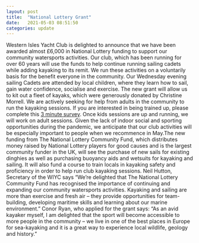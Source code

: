 ```yaml
---
layout: post
title:  "National Lottery Grant"
date:   2021-05-03 08:51:50
categories: update
---
```


Western Isles Yacht Club is delighted to announce that we have been awarded almost £6,000 in National Lottery funding to support our community watersports activities. Our club, which has been running for over 60 years will use the funds to help continue running sailing cadets while adding kayaking to its remit. We run these activities on a voluntarily basis for the benefit everyone in the community.
Our Wednesday evening sailing Cadets are attended by local children, where they learn how to sail, gain water confidence, socialise and exercise. The new grant will allow us to kit out a fleet of kayaks, which were generously donated by Christine Morrell. We are actively seeking for help from adults in the community to run the kayaking sessions. If you are interested in being trained up, please complete this [3 minute survey](https://www.surveymonkey.co.uk/r/2CFNM9D). Once kids sessions are up and running, we will work on adult sessions. 
Given the lack of indoor social and sporting opportunities during the pandemic, we anticipate that our club activities will be especially important to people when we recommence in May.The new funding from The National Lottery Community Fund, which distributes money raised by National Lottery players for good causes and is the largest community funder in the UK, will see the purchase of new sails for existing dinghies as well as purchasing buoyancy aids and wetsuits for kayaking and sailing. It will also fund a course to train locals in kayaking safety and proficiency in order to help run club kayaking sessions. 
Neil Hutton, Secretary of the WIYC says “We’re delighted that The National Lottery Community Fund has recognised the importance of continuing and expanding our community watersports activities. Kayaking and sailing are more than exercise and fresh air – they provide opportunities for team-building, developing maritime skills and learning about our marine environment.” Conor Ryan, who applied for the grant says: “As an avid kayaker myself, I am delighted that the sport will become accessible to more people in the community – we live in one of the best places in Europe for sea-kayaking and it is a great way to experience local wildlife, geology and history.”    

